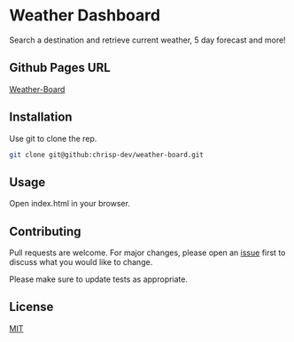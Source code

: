# Weather Dashboard

Search a destination and retrieve current weather, 5 day forecast and more!

## Github Pages URL
[Weather-Board](https://chrisp-dev.github.io/weather-board)

## Installation

Use git to clone the rep.

```bash
git clone git@github:chrisp-dev/weather-board.git
```

## Usage

Open index.html in your browser.

## Contributing
Pull requests are welcome. For major changes, please open an [issue](https://github.com/chrisp-dev/weather-board/issues) first to discuss what you would like to change.

Please make sure to update tests as appropriate.

## License
[MIT](https://choosealicense.com/licenses/mit/)